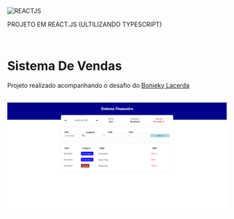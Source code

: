 </br>
<img align="center" alt="REACTJS" 
        src="https://img.shields.io/badge/React-20232A?style=for-the-badge&logo=react&logoColor=61DAFB">
<p>PROJETO EM REACT.JS (ULTILIZANDO TYPESCRIPT)</p>
</br>
<h1> Sistema De Vendas </h1>
    <p aling="center"> Projeto realizado acompanhando o desafio do
    <a href="https://www.youtube.com/watch?v=_hytKpMc04E&t=260s"> Bonieky Lacerda</a></p>
    
</br>
<img id="logo" src="./src/imagens/Example.png" alt="Logo Do Projeto" width="1000" />
</br>

</br>
 
